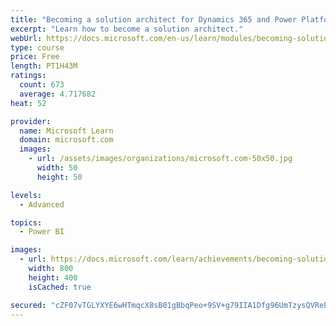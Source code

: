 ```yaml
---
title: "Becoming a solution architect for Dynamics 365 and Power Platform"
excerpt: "Learn how to become a solution architect."
webUrl: https://docs.microsoft.com/en-us/learn/modules/becoming-solution-architect/
type: course
price: Free
length: PT1H43M
ratings:
  count: 673
  average: 4.717682
heat: 52

provider:
  name: Microsoft Learn
  domain: microsoft.com
  images:
    - url: /assets/images/organizations/microsoft.com-50x50.jpg
      width: 50
      height: 50

levels:
  - Advanced

topics:
  - Power BI

images:
  - url: https://docs.microsoft.com/learn/achievements/becoming-solution-architect-social.png
    width: 800
    height: 400
    isCached: true

secured: "cZF07vTGLYXYE6wHTmqcX8sB01gBbqPeo+9SV+g79IIA1Dfg96UmTzysQVReh4d5a6kOtT2heiyoN+1v6cyZZbG2NXmOt8BskNtoHw986TLzAUCafwJK2ZRWkrZ/tEdwlaE49eSr/7M076a4bqFobXnU3jM7oz6o5YG/Qq94sg9hKrxhFX/7GAHcF3RAGGvHoKa9R8OWFKNt/1coTjzFuYldAbV8us6R+wzX235LX60aBtWgQZ7+95Kon44MAX5dPNJPLVWgAZgkSAaN3HcKbNI9GgkTsAwFbBMe2Cn3qypyoJAk00m0QeVn6pVJ6kCT1eREHgG11bT8pIZ5TyZpBiNZ++ybWRADu5iAynRTt6t0kIuMW4EuCMhEoSm4HRRoib9xBCw2ixONZYJL5OQL+V4YrohZftLiWQUUpKXi2H8=;r+bxa8aA+Scf3xFLXfYyZg=="
---
```


